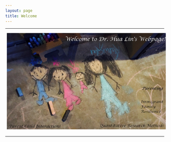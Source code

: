```yaml
---
layout: page
title: Welcome
---
```


***************
<a href="/home/"><img style="float: center; width: 1000px; margin: 0px 5px 5px" src="images/Family3-1.jpg"></a>

****************

